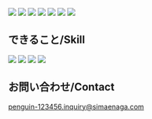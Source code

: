 ![](http://github-profile-summary-cards.vercel.app/api/cards/profile-details?username=Penguin-123456&theme=default)
![](http://github-profile-summary-cards.vercel.app/api/cards/repos-per-language?username=Penguin-123456&theme=default)
![](http://github-profile-summary-cards.vercel.app/api/cards/most-commit-language?username=Penguin-123456&theme=default)
![](http://github-profile-summary-cards.vercel.app/api/cards/stats?username=Penguin-123456&theme=default)
![](http://github-profile-summary-cards.vercel.app/api/cards/productive-time?username=Penguin-123456&theme=default&utcOffset=8)
![](https://github-profile-trophy.vercel.app/?username=Penguin-123456)
![](https://github-readme-stats.vercel.app/api?username=Penguin-123456)
## できること/Skill
![](https://img.shields.io/badge/html-orange?style=for-the-badge&logo=htmx)
![](https://img.shields.io/badge/CSS-blue?style=for-the-badge&logo=css3)
![](https://img.shields.io/badge/javascript-yellow?style=for-the-badge&logo=javascript&logoColor=white)
![](https://img.shields.io/badge/python-white?style=for-the-badge&logo=python)
## お問い合わせ/Contact
penguin-123456.inquiry@simaenaga.com

<!---
Penguin-123456/Penguin-123456 is a ✨ special ✨ repository because its `README.md` (this file) appears on your GitHub profile.
You can click the Preview link to take a look at your changes.
--->
